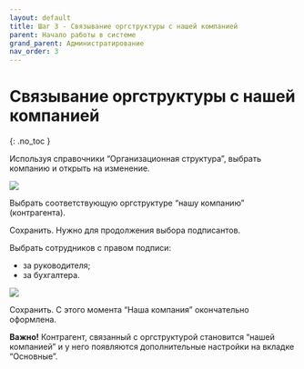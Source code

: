 ```yaml
---
layout: default
title: Шаг 3 - Связывание оргструктуры с нашей компанией
parent: Начало работы в системе
grand_parent: Администратирование
nav_order: 3
---
```


# Связывание оргструктуры с нашей компанией
{: .no_toc }

Используя справочники “Организационная структура”,
выбрать компанию и открыть на изменение.

![](../../images/step3.png)

Выбрать соответствующую оргструктуре “нашу компанию” (контрагента).

Сохранить. Нужно для продолжения выбора подписантов.

Выбрать сотрудников с правом подписи:
- за руководителя;
- за бухгалтера.

![](../../images/step31.png)

Сохранить. С этого момента “Наша компания” окончательно оформлена.

**Важно!** Контрагент, связанный с оргструктурой становится “нашей компанией” и у него появляются дополнительные настройки на вкладке “Основные”.
